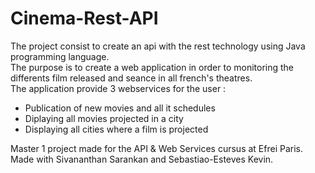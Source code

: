 # Cinema-Rest-API

The project consist to create an api with the rest technology using Java programming language.  
The purpose is to create a web application in order to monitoring the differents film released and seance in all french's theatres.  
The application provide 3 webservices for the user :  
* Publication of new movies and all it schedules  
* Diplaying all movies projected in a city  
* Displaying all cities where a film is projected

Master 1 project made for the API & Web Services cursus at Efrei Paris.  
Made with Sivananthan Sarankan and Sebastiao-Esteves Kevin.  
